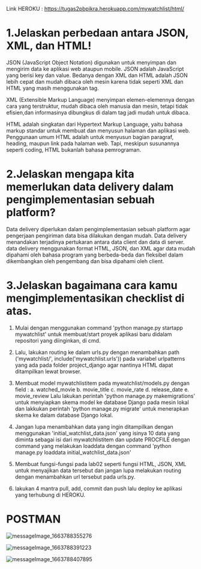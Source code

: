 Link HEROKU : https://tugas2pbpikra.herokuapp.com/mywatchlist/html/

# 1.Jelaskan perbedaan antara JSON, XML, dan HTML!
JSON (JavaScript Object Notation) digunakan untuk menyimpan dan mengirim data ke aplikasi web ataupun mobile. JSON adalah JavaScript yang berisi key dan value. Bedanya dengan XML dan HTML adalah JSON lebih cepat dan mudah dibaca oleh mesin karena tidak seperti XML dan HTML yang masih menggunakan tag.

XML (Extensible Markup Language) menyimpan elemen-elemennya dengan cara yang terstruktur, mudah dibaca oleh manusia dan mesin, tetapi tidak efisien,dan informasinya dibungkus di dalam tag jadi mudah untuk dibaca.

HTML adalah singkatan dari Hypertext Markup Language, yaitu bahasa markup standar untuk membuat dan menyusun halaman dan aplikasi web. Penggunaan umum HTML adalah untuk menyusun bagian paragraf, heading, maupun link pada halaman web. Tapi, meskipun susunannya seperti coding, HTML bukanlah bahasa pemrograman.

# 2.Jelaskan mengapa kita memerlukan data delivery dalam pengimplementasian sebuah platform?

Data delivery diperlukan dalam pengimplementasian sebuah platform agar pengerjaan pengiriman data bisa dilakukan dengan mudah. Data delivery menandakan terjadinya pertukaran antara data client dan data di server.  data delivery menggunakan format HTML, JSON, dan XML agar data mudah dipahami oleh bahasa program yang berbeda-beda dan fleksibel dalam dikembangkan oleh pengembang dan bisa dipahami oleh client.

# 3.Jelaskan bagaimana cara kamu mengimplementasikan checklist di atas.

1. Mulai dengan menggunakan command 'python manage.py startapp mywatchlist' untuk membuat/start proyek aplikasi baru didalam repositori yang diinginkan, di cmd.
2. Lalu, lakukan routing ke dalam urls.py dengan menambahkan path ('mywatchlist/', include('mywatchlist.urls')) pada variabel urlpatterns yang ada pada folder project_django agar nantinya HTML dapat ditampilkan lewat browser.
3. Membuat model mywatchlistitem pada mywatchlist/models.py dengan field :
    a. watched_movie
    b. movie_title
    c. movie_rate
    d. release_date
    e. movie_review
   Lalu lakukan perintah 'python manage.py makemigrations' untuk menyiapkan skema model ke database Django pada mesin lokal dan lakkukan perintah 'python manage.py migrate' untuk menerapkan skema ke dalam database Django lokal.
 
4. Jangan lupa menambahkan data yang ingin ditampilkan dengan menggunakan 'initial_watchlist_data.json' yang isinya 10 data yang diminta sebagai isi dari mywatchlistitem dan update PROCFILE dengan command yang melakukan loaddata dengan command 'python manage.py loaddata initial_watchlist_data.json'

5. Membuat fungsi-fungsi pada lab02 seperti fungsi HTML, JSON, XML untuk menyajikan data tersebut dan jangan lupa melakukan routing dengan menambahkan url tersebut pada urls.py.

6. lakukan 4 mantra pull, add, commit dan push lalu deploy ke aplikasi yang terhubung di HEROKU.
   
# POSTMAN

![messageImage_1663788355276](https://user-images.githubusercontent.com/87271057/191655903-50bfd4eb-236c-45f5-8889-2190382d9870.jpg)

![messageImage_1663788391223](https://user-images.githubusercontent.com/87271057/191655918-815444c9-7a53-4a28-97aa-bd6efbe3b60f.jpg)

![messageImage_1663788407895](https://user-images.githubusercontent.com/87271057/191655929-0cb77572-617c-41c3-9398-6e55811d3d64.jpg)



